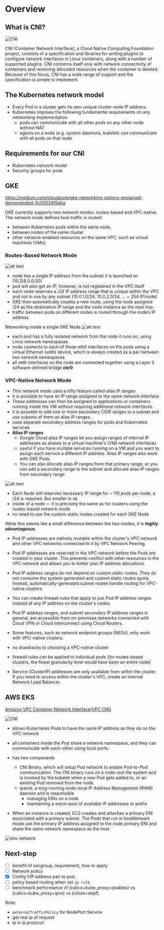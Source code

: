 # Overview

## What is CNI?

![CNI](https://miro.medium.com/v2/resize:fit:1050/1*gYqKRBOFfhdZW6Li63kLaw.png)

CNI (Container Network Interface), a Cloud Native Computing Foundation project, consists of a specification and libraries for writing plugins to configure network interfaces in Linux containers, along with a number of supported plugins. CNI concerns itself only with network connectivity of containers and removing allocated resources when the container is deleted. Because of this focus, CNI has a wide range of support and the specification is simple to implement.

## The Kubernetes network model

- Every Pod in a cluster gets its own unique cluster-wide IP address.
- Kubernetes imposes the following fundamental requirements on any networking implementation
  - pods can communicate with all other pods on any other node without NAT
  - agents on a node (e.g. system daemons, kubelet) can communicate with all pods on that node

## Requirements for our CNI

- Kubernetes network model
- Security groups for pods

## GKE

<https://medium.com/cloudzone/gke-networking-options-explained-demonstrated-5c0253415eba>

GKE currently supports two network modes: routes-based and VPC-native. The network mode defines how traffic is routed:

- between Kubernetes pods within the same node,
- between nodes of the same cluster
- other network-enabled resources on the same VPC, such as virtual machines (VMs).

### Routes-Based Network Mode

![alt text](https://miro.medium.com/v2/resize:fit:4800/format:webp/1*aMm9g2tDiAlBXg_K8CAmHQ.png)

- node has a single IP address from the subnet it is launched on (10.128.0.0/20)
- pod will also get an IP, however, is not registered in the VPC itself
- each node reserves a /24 IP address range that is unique within the VPC and not in use by any subnet (10.0.1.0/24, 10.0.2.0/24, ... ~ 254 IP/node)
- GKE then automatically creates a new route, using the node assigned /24 as the destination IP range and the node instance as the next hop.
- traffic between pods on different nodes is routed through the node’s IP address

Networking inside a single GKE Node
![alt text](https://miro.medium.com/v2/resize:fit:720/format:webp/1*gihqRa2G_PmIOUKld4g7-w.png)

- each pod has a fully isolated network from the node it runs on, using Linux network namespaces
- node connects to each of these eth0 interfaces on the pods using a virtual Ethernet (veth) device, which is always created as a pair between two network namespaces
- all veth interfaces on the node are connected together using a Layer 2 software-defined bridge **cbr0**

### VPC-Native Network Mode

- This network mode uses a nifty feature called alias IP ranges
- it is possible to have an IP range assigned to the same network interface
- These addresses can then be assigned to applications or containers running inside the VM without requiring additional network interfaces.
- it is possible to add one or more secondary CIDR ranges to a subnet and use subsets of them as alias IP ranges.
- uses separate secondary address ranges for pods and Kubernetes services
- **Alias IP ranges**
  - Google Cloud alias IP ranges let you assign ranges of internal IP addresses as aliases to a virtual machine's (VM) network interfaces
  - useful if you have multiple services running on a VM and you want to assign each service a different IP address. Alias IP ranges also work with GKE Pods.
  - You can also allocate alias IP ranges from that primary range, or you can add a secondary range to the subnet and allocate alias IP ranges from secondary range

![alt text](https://miro.medium.com/v2/resize:fit:720/format:webp/1*JUu9Zy_Wiz5EphjGJcIYvA.png)

- Each Node still reserves necessary IP range for ~ 110 pods per node, a /24 is required. But smaller is ok
- inside of a node — it is precisely the same as for clusters using the routes-based network mode
- no need to use the custom static routes created for each GKE Node

While this seems like a small difference between the two modes, it is **highly advantageous**.

- Pod IP addresses are natively routable within the cluster's VPC network and other VPC networks connected to it by VPC Network Peering.
- Pod IP addresses are reserved in the VPC network before the Pods are created in your cluster. This prevents conflict with other resources in the VPC network and allows you to better plan IP address allocations.
- Pod IP address ranges do not depend on custom static routes. They do not consume the system-generated and custom static routes quota. Instead, automatically-generated subnet routes handle routing for VPC-native clusters.
- You can create firewall rules that apply to just Pod IP address ranges instead of any IP address on the cluster's nodes.
- Pod IP address ranges, and subnet secondary IP address ranges in general, are accessible from on-premises networks connected with Cloud VPN or Cloud Interconnect using Cloud Routers.
- Some features, such as network endpoint groups (NEGs), only work with VPC-native clusters.

- no drawbacks to choosing a VPC-native cluster
- firewall rules can be applied to individual pods (for routes-based clusters, the finest granularity level would have been an entire node)
- Service (ClusterIP) addresses are only available from within the cluster. If you need to access within the cluster's VPC, create an internal Network Load Balancer.

## AWS EKS

[Amazon VPC Container Network Interface(VPC CNI)](https://github.com/aws/amazon-vpc-cni-k8s)

![CNI](https://aws.github.io/aws-eks-best-practices/networking/vpc-cni/image-3.png)

- allows Kubernetes Pods to have the same IP address as they do on the VPC network
- all containers inside the Pod share a network namespace, and they can communicate with each-other using local ports.
- has two components
  - CNI Binary, which will setup Pod network to enable Pod-to-Pod communication. The CNI binary runs on a node root file system and is invoked by the kubelet when a new Pod gets added to, or an existing Pod removed from the node.
  - ipamd, a long-running node-local IP Address Management (IPAM) daemon and is responsible
    - managing ENIs on a node
    - maintaining a warm-pool of available IP addresses or prefix

- When an instance is created, EC2 creates and attaches a primary ENI associated with a primary subnet. The Pods that run in hostNetwork mode use the primary IP address assigned to the node primary ENI and share the same network namespace as the host.

![eks-network](https://aws.github.io/aws-eks-best-practices/networking/index/image.png)

## Next-step

- [ ] benefit of secgroup, requirement, how to apply
- [ ] Network policy
- [x] Config VIP address pair to pod.
- [ ] policy based routing when set `ip rule`
- [ ] benchmark performance of (calico+kube_proxy+iptables) vs (calico+kube_proxy+ipvs) vs (cilium+ebpf)

Note:

- `externalTrafficPolicy` for NodePort Service
- get real ip of request
- ip in ip protocol
